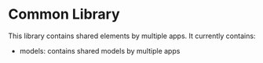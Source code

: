 # Common Library

This library contains shared elements by multiple apps. It currently contains:

- models: contains shared models by multiple apps
